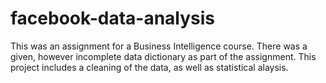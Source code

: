 # facebook-data-analysis
This was an assignment for a Business Intelligence course. There was a given, however incomplete data dictionary as part of the assignment. This project includes a cleaning of the data, as well as statistical alaysis.